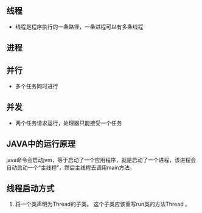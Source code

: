 ## 线程
  - 线程是程序执行的一条路径，一条进程可以有多条线程
## 进程

## 并行
  - 多个任务同时进行

## 并发
  - 两个任务请求运行，处理器只能接受一个任务

## JAVA中的运行原理
java命令会启动jvm，等于启动了一个应用程序，就是启动了一个进程，该进程会自动启动一个“主线程”，然后主线程去调用main方法。

## 线程启动方式
1. 将一个类声明为Thread的子类。 这个子类应该重写run类的方法Thread 。
